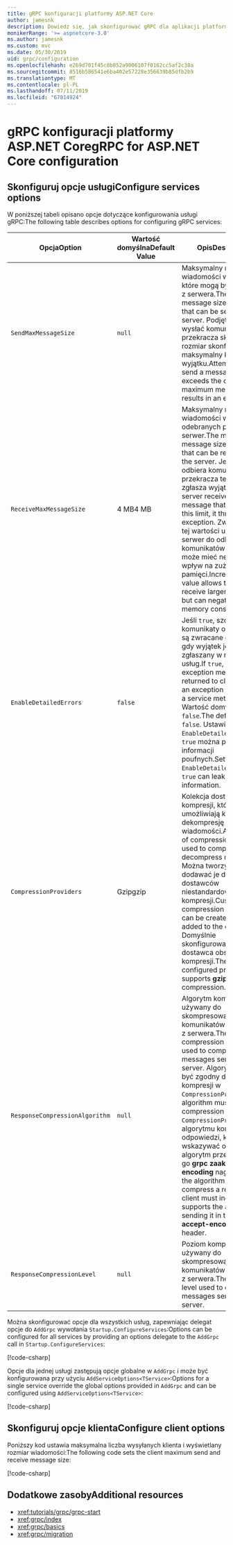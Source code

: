 ```yaml
---
title: gRPC konfiguracji platformy ASP.NET Core
author: jamesnk
description: Dowiedz się, jak skonfigurować gRPC dla aplikacji platformy ASP.NET Core.
monikerRange: '>= aspnetcore-3.0'
ms.author: jamesnk
ms.custom: mvc
ms.date: 05/30/2019
uid: grpc/configuration
ms.openlocfilehash: e269d701f45c0b852a9006107f0162cc5af2c38a
ms.sourcegitcommit: 8516b586541e6ba402e57228e356639b85dfb2b9
ms.translationtype: MT
ms.contentlocale: pl-PL
ms.lasthandoff: 07/11/2019
ms.locfileid: "67814924"
---
```

# <a name="grpc-for-aspnet-core-configuration"></a><span data-ttu-id="ef62c-103">gRPC konfiguracji platformy ASP.NET Core</span><span class="sxs-lookup"><span data-stu-id="ef62c-103">gRPC for ASP.NET Core configuration</span></span>

## <a name="configure-services-options"></a><span data-ttu-id="ef62c-104">Skonfiguruj opcje usługi</span><span class="sxs-lookup"><span data-stu-id="ef62c-104">Configure services options</span></span>

<span data-ttu-id="ef62c-105">W poniższej tabeli opisano opcje dotyczące konfigurowania usługi gRPC:</span><span class="sxs-lookup"><span data-stu-id="ef62c-105">The following table describes options for configuring gRPC services:</span></span>

| <span data-ttu-id="ef62c-106">Opcja</span><span class="sxs-lookup"><span data-stu-id="ef62c-106">Option</span></span> | <span data-ttu-id="ef62c-107">Wartość domyślna</span><span class="sxs-lookup"><span data-stu-id="ef62c-107">Default Value</span></span> | <span data-ttu-id="ef62c-108">Opis</span><span class="sxs-lookup"><span data-stu-id="ef62c-108">Description</span></span> |
| ------ | ------------- | ----------- |
| `SendMaxMessageSize` | `null` | <span data-ttu-id="ef62c-109">Maksymalny rozmiar wiadomości w bajtach, które mogą być wysyłane z serwera.</span><span class="sxs-lookup"><span data-stu-id="ef62c-109">The maximum message size in bytes that can be sent from the server.</span></span> <span data-ttu-id="ef62c-110">Podjęto próbę wysłać komunikat, który przekracza skutkuje rozmiar skonfigurowany maksymalny komunikat o wyjątku.</span><span class="sxs-lookup"><span data-stu-id="ef62c-110">Attempting to send a message that exceeds the configured maximum message size results in an exception.</span></span> |
| `ReceiveMaxMessageSize` | <span data-ttu-id="ef62c-111">4 MB</span><span class="sxs-lookup"><span data-stu-id="ef62c-111">4 MB</span></span> | <span data-ttu-id="ef62c-112">Maksymalny rozmiar wiadomości w bajtów odebranych przez serwer.</span><span class="sxs-lookup"><span data-stu-id="ef62c-112">The maximum message size in bytes that can be received by the server.</span></span> <span data-ttu-id="ef62c-113">Jeśli serwer odbiera komunikat, który przekracza ten limit, zgłasza wyjątek.</span><span class="sxs-lookup"><span data-stu-id="ef62c-113">If the server receives a message that exceeds this limit, it throws an exception.</span></span> <span data-ttu-id="ef62c-114">Zwiększenie tej wartości umożliwia serwer do odbierania komunikatów większy, ale może mieć negatywny wpływ na zużycie pamięci.</span><span class="sxs-lookup"><span data-stu-id="ef62c-114">Increasing this value allows the server to receive larger messages, but can negatively impact memory consumption.</span></span> |
| `EnableDetailedErrors` | `false` | <span data-ttu-id="ef62c-115">Jeśli `true`, szczegółowe komunikaty o wyjątkach są zwracane do klientów, gdy wyjątek jest zgłaszany w metodzie usług.</span><span class="sxs-lookup"><span data-stu-id="ef62c-115">If `true`, detailed exception messages are returned to clients when an exception is thrown in a service method.</span></span> <span data-ttu-id="ef62c-116">Wartość domyślna to `false`.</span><span class="sxs-lookup"><span data-stu-id="ef62c-116">The default is `false`.</span></span> <span data-ttu-id="ef62c-117">Ustawienie `EnableDetailedErrors` do `true` można przecieku informacji poufnych.</span><span class="sxs-lookup"><span data-stu-id="ef62c-117">Setting `EnableDetailedErrors` to `true` can leak sensitive information.</span></span> |
| `CompressionProviders` | <span data-ttu-id="ef62c-118">Gzip</span><span class="sxs-lookup"><span data-stu-id="ef62c-118">gzip</span></span> | <span data-ttu-id="ef62c-119">Kolekcja dostawców kompresji, które umożliwiają kompresję i dekompresję wiadomości.</span><span class="sxs-lookup"><span data-stu-id="ef62c-119">A collection of compression providers used to compress and decompress messages.</span></span> <span data-ttu-id="ef62c-120">Można tworzyć i dodawać je do kolekcji dostawców niestandardowych kompresji.</span><span class="sxs-lookup"><span data-stu-id="ef62c-120">Custom compression providers can be created and added to the collection.</span></span> <span data-ttu-id="ef62c-121">Domyślnie skonfigurowany dostawca obsługuje **gzip** kompresji.</span><span class="sxs-lookup"><span data-stu-id="ef62c-121">The default configured provider supports **gzip** compression.</span></span> |
| `ResponseCompressionAlgorithm` | `null` | <span data-ttu-id="ef62c-122">Algorytm kompresji używany do skompresowania komunikatów wysyłanych z serwera.</span><span class="sxs-lookup"><span data-stu-id="ef62c-122">The compression algorithm used to compress messages sent from the server.</span></span> <span data-ttu-id="ef62c-123">Algorytm musi być zgodny dostawca kompresji w `CompressionProviders`.</span><span class="sxs-lookup"><span data-stu-id="ef62c-123">The algorithm must match a compression provider in `CompressionProviders`.</span></span> <span data-ttu-id="ef62c-124">Dla algorytmu kompresowały odpowiedzi, klient musi wskazywać obsługuje algorytm przez wysłanie go **grpc zaakceptować encoding** nagłówka.</span><span class="sxs-lookup"><span data-stu-id="ef62c-124">For the algorithm to compress a response, the client must indicate it supports the algorithm by sending it in the **grpc-accept-encoding** header.</span></span> |
| `ResponseCompressionLevel` | `null` | <span data-ttu-id="ef62c-125">Poziom kompresji, używany do skompresowania komunikatów wysyłanych z serwera.</span><span class="sxs-lookup"><span data-stu-id="ef62c-125">The compress level used to compress messages sent from the server.</span></span> |

<span data-ttu-id="ef62c-126">Można skonfigurować opcje dla wszystkich usług, zapewniając delegat opcje do `AddGrpc` wywołania `Startup.ConfigureServices`:</span><span class="sxs-lookup"><span data-stu-id="ef62c-126">Options can be configured for all services by providing an options delegate to the `AddGrpc` call in `Startup.ConfigureServices`:</span></span>

[!code-csharp[](~/grpc/configuration/sample/GrcpService/Startup.cs?name=snippet)]

<span data-ttu-id="ef62c-127">Opcje dla jednej usługi zastępują opcje globalne w `AddGrpc` i może być konfigurowana przy użyciu `AddServiceOptions<TService>`:</span><span class="sxs-lookup"><span data-stu-id="ef62c-127">Options for a single service override the global options provided in `AddGrpc` and can be configured using `AddServiceOptions<TService>`:</span></span>

[!code-csharp[](~/grpc/configuration/sample/GrcpService/Startup2.cs?name=snippet)]

## <a name="configure-client-options"></a><span data-ttu-id="ef62c-128">Skonfiguruj opcje klienta</span><span class="sxs-lookup"><span data-stu-id="ef62c-128">Configure client options</span></span>

<span data-ttu-id="ef62c-129">Poniższy kod ustawia maksymalna liczba wysyłanych klienta i wyświetlany rozmiar wiadomości:</span><span class="sxs-lookup"><span data-stu-id="ef62c-129">The following code sets the client maximum send and receive message size:</span></span>

[!code-csharp[](~/grpc/configuration/sample/Program.cs?name=snippet&highlight=3-6)]

## <a name="additional-resources"></a><span data-ttu-id="ef62c-130">Dodatkowe zasoby</span><span class="sxs-lookup"><span data-stu-id="ef62c-130">Additional resources</span></span>

* <xref:tutorials/grpc/grpc-start>
* <xref:grpc/index>
* <xref:grpc/basics>
* <xref:grpc/migration>
